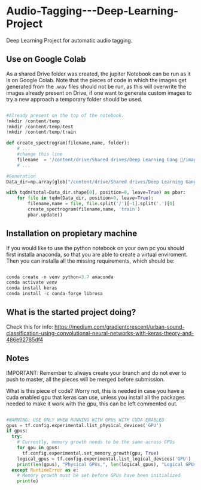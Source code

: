 # Audio-Tagging---Deep-Learning-Project
Deep Learning Project for automatic audio tagging.

## Use on Google Colab

As a shared Drive folder was created, the jupiter Notebook can be run as it is on Google Colab. Note that the pieces of code in which the images get generated from the .wav files should not be run, as this will overwrite the images already present on Drive, if one want to generate custom images to try a new approach a temporary folder should be used.

```python

#Already present on the top of the notebook.
!mkdir /content/temp
!mkdir /content/temp/test
!mkdir /content/temp/train

def create_spectrogram(filename,name, folder):
    # ...
    #change this line 
    filename  = '/content/drive/Shared drives/Deep Learning Gang 👺/images/' + folder + '/' + name + '.jpg'
    # ...

#Generation
Data_dir=np.array(glob("/content/drive/Shared drives/Deep Learning Gang 👺/wavs_train/*"))

with tqdm(total=Data_dir.shape[0], position=0, leave=True) as pbar:
    for file in tqdm(Data_dir, position=0, leave=True):
        filename,name = file, file.split('/')[-1].split('.')[0]
        create_spectrogram(filename,name, 'train')
        pbar.update()
```

## Installation on propietary machine

If you would like to use the python notebook on your own pc you should first installa anaconda, so that you are able to create a virtual enviroment. Then you can installa all the missing requirements, which should be:

```python

conda create -n venv python=3.7 anaconda
conda activate venv
conda install keras
conda install -c conda-forge librosa

```
## What is the started project doing?

Check this for info:
https://medium.com/gradientcrescent/urban-sound-classification-using-convolutional-neural-networks-with-keras-theory-and-486e92785df4

## Notes

IMPORTANT: Remember to always create your branch and do not ever to push to master, all the pieces will be merged before submission.

What is this piece of code? Worry not, this is needed in case you have a cuda enabled gpu that keras can use, unless you install all the packages needed to make it work with the gpu, this can be left commented out.

```python

#WARNING: USE ONLY WHEN RUNNING WITH GPUs WITH CUDA ENABLED
gpus = tf.config.experimental.list_physical_devices('GPU')
if gpus:
  try:
    # Currently, memory growth needs to be the same across GPUs
    for gpu in gpus:
      tf.config.experimental.set_memory_growth(gpu, True)
    logical_gpus = tf.config.experimental.list_logical_devices('GPU')
    print(len(gpus), "Physical GPUs,", len(logical_gpus), "Logical GPUs")
  except RuntimeError as e:
    # Memory growth must be set before GPUs have been initialized
    print(e)
    
```


